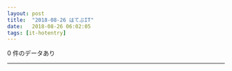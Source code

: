 ```yaml
---
layout: post
title:  "2018-08-26 はてぶIT"
date:   2018-08-26 06:02:05
tags: [it-hotentry]
---
```

0 件のデータあり

<hr>
